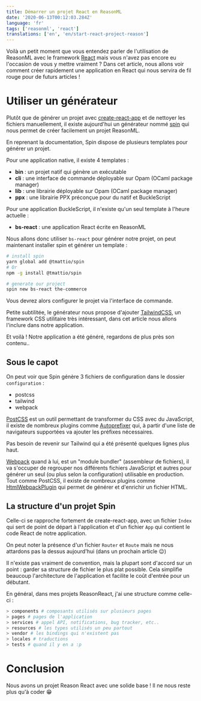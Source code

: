 ```yaml
---
title: Démarrer un projet React en ReasonML
date: '2020-06-13T00:12:03.284Z'
language: 'fr'
tags: ['reasonml', 'react']
translations: ['en', 'en/start-react-project-reason']
---
```


Voilà un petit moment que vous entendez parler de l'utilisation de ReasonML avec le framework [React](https://reactjs.org/) mais vous n'avez pas encore eu l'occasion de vous y mettre vraiment ? Dans cet article, nous allons voir comment créer rapidement une application en React qui nous servira de fil rouge pour de futurs articles !

# Utiliser un générateur

Plutôt que de générer un projet avec [create-react-app](https://github.com/facebook/create-react-app) et de nettoyer les fichiers manuellement, il existe aujourd'hui un générateur nommé [spin](https://github.com/tmattio/spin) qui nous permet de créer facilement un projet ReasonML.

En reprenant la documentation, Spin dispose de plusieurs templates pour générer un projet.

Pour une application native, il existe 4 templates :

- **bin** : un projet natif qui génère un exécutable
- **cli** : une interface de commande déployable sur Opam (OCaml package manager)
- **lib** : une librairie déployable sur Opam (OCaml package manager)
- **ppx** : une librairie PPX préconçue pour du natif et BuckleScript

Pour une application BuckleScript, il n'existe qu'un seul template à l'heure actuelle :

- **bs-react** : une application React écrite en ReasonML

Nous allons donc utiliser `bs-react` pour générer notre projet, on peut maintenant installer spin et générer un template :

```bash
# install spin
yarn global add @tmattio/spin
# Or
npm -g install @tmattio/spin

# generate our project
spin new bs-react the-commerce
```

Vous devrez alors configurer le projet via l'interface de commande.

Petite subtilitée, le générateur nous propose d'ajouter [TailwindCSS](https://tailwindcss.com/), un framework CSS utilitaire très intéressant, dans cet article nous allons l'inclure dans notre application.

Et voilà ! Notre application a été généré, regardons de plus près son contenu..

## Sous le capot

On peut voir que Spin génère 3 fichiers de configuration dans le dossier `configuration` :

- postcss
- tailwind
- webpack

[PostCSS](https://postcss.org/) est un outil permettant de transformer du CSS avec du JavaScript, il existe de nombreux plugins comme [Autoprefixer](https://github.com/postcss/autoprefixer) qui, à partir d'une liste de navigateurs supportées va ajouter les préfixes nécessaires.

Pas besoin de revenir sur Tailwind qui a été présenté quelques lignes plus haut.

[Webpack](https://webpack.js.org/) quand à lui, est un "module bundler" (assembleur de fichiers), il va s'occuper de regrouper nos différents fichiers JavaScript et autres pour générer un seul (ou plus selon la configuration) utilisable en production. Tout comme PostCSS, il existe de nombreux plugins comme [HtmlWebpackPlugin](https://github.com/jantimon/html-webpack-plugin) qui permet de générer et d'enrichir un fichier HTML.

## La structure d'un projet Spin

Celle-ci se rapproche fortement de create-react-app, avec un fichier `Index` qui sert de point de départ à l'application et d'un fichier `App` qui contient le code React de notre application.

On peut noter la présence d'un fichier `Router` et `Route` mais ne nous attardons pas la dessus aujourd'hui (dans un prochain article 😉)

Il n'existe pas vraiment de convention, mais la plupart sont d'accord sur un point : garder sa structure de fichier le plus plat possible. Cela simplifie beaucoup l'architecture de l'application et facilite le coût d'entrée pour un débutant.

En général, dans mes projets ReasonReact, j'ai une structure comme celle-ci :

```bash
> components # composants utilisés sur plusieurs pages
> pages # pages de l'application
> services # appel API, notifications, bug tracker, etc..
> resources # les types utilisés un peu partout
> vendor # les bindings qui n'existent pas
> locales # traductions
> tests # quand il y en a :p
```

# Conclusion

Nous avons un projet Reason React avec une solide base ! Il ne nous reste plus qu'à coder 😁
